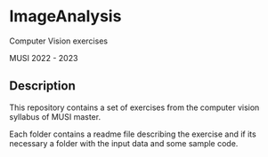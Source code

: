 # ImageAnalysis

Computer Vision exercises

MUSI 2022 - 2023

## Description

This repository contains a set of exercises from the computer vision syllabus
of MUSI master.

Each folder contains a readme file describing the exercise and if its necessary 
a folder with the input data and some sample code.


